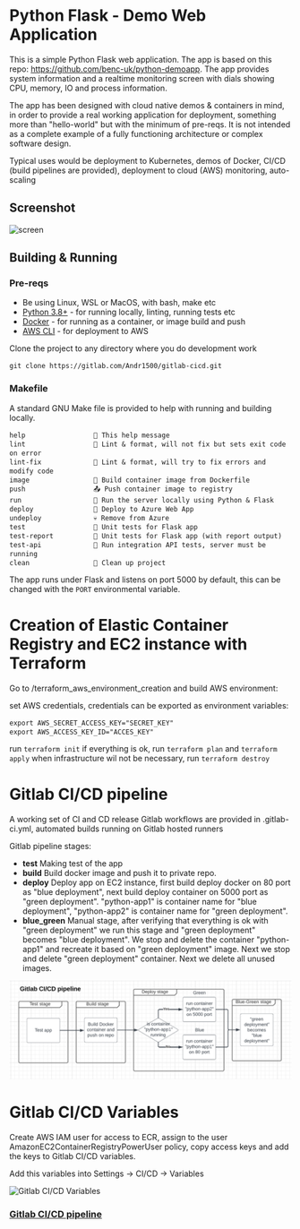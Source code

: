 # Python Flask - Demo Web Application

This is a simple Python Flask web application. The app is based on this repo: https://github.com/benc-uk/python-demoapp. The app provides system information and a realtime monitoring screen with dials showing CPU, memory, IO and process information.

The app has been designed with cloud native demos & containers in mind, in order to provide a real working application for deployment, something more than "hello-world" but with the minimum of pre-reqs. It is not intended as a complete example of a fully functioning architecture or complex software design.

Typical uses would be deployment to Kubernetes, demos of Docker, CI/CD (build pipelines are provided), deployment to cloud (AWS) monitoring, auto-scaling

## Screenshot

![screen](images/python_flask_app.png)


## Building & Running

### Pre-reqs

- Be using Linux, WSL or MacOS, with bash, make etc
- [Python 3.8+](https://www.python.org/downloads/) - for running locally, linting, running tests etc
- [Docker](https://docs.docker.com/get-docker/) - for running as a container, or image build and push
- [AWS CLI](https://docs.aws.amazon.com/cli/latest/userguide/getting-started-install.html) - for deployment to AWS

Clone the project to any directory where you do development work

```
git clone https://gitlab.com/Andr1500/gitlab-cicd.git
```

### Makefile

A standard GNU Make file is provided to help with running and building locally.

```text
help                 💬 This help message
lint                 🔎 Lint & format, will not fix but sets exit code on error
lint-fix             📜 Lint & format, will try to fix errors and modify code
image                🔨 Build container image from Dockerfile
push                 📤 Push container image to registry
run                  🏃 Run the server locally using Python & Flask
deploy               🚀 Deploy to Azure Web App
undeploy             💀 Remove from Azure
test                 🎯 Unit tests for Flask app
test-report          🎯 Unit tests for Flask app (with report output)
test-api             🚦 Run integration API tests, server must be running
clean                🧹 Clean up project
```

The app runs under Flask and listens on port 5000 by default, this can be changed with the `PORT` environmental variable.

# Creation of Elastic Container Registry and EC2 instance with Terraform

Go to /terraform_aws_environment_creation and build AWS environment:

set AWS credentials, credentials can be exported as environment variables:
```
export AWS_SECRET_ACCESS_KEY="SECRET_KEY"
export AWS_ACCESS_KEY_ID="ACCES_KEY"
```
run ```terraform init```
if everything is ok, run ```terraform plan``` and ```terraform apply```
when infrastructure wil not be necessary, run ```terraform destroy```

# Gitlab CI/CD pipeline

A working set of CI and CD release Gitlab workflows are provided in .gitlab-ci.yml, automated builds running on Gitlab hosted runners

Gitlab pipeline stages:

- **test** Making test of the app
- **build** Build docker image and push it to private repo.
- **deploy** Deploy app on EC2 instance, first build deploy docker on 80 port as "blue deployment", next build deploy container on 5000 port as "green deployment". "python-app1" is container name for "blue deployment", "python-app2" is container name for "green deployment".
- **blue_green** Manual stage, after verifying that everything is ok with "green deployment" we run this stage and "green deployment" becomes "blue deployment". We stop and delete the container "python-app1" and recreate it based on "green deployment" image. Next we stop and delete "green deployment" container. Next we delete all unused images.

![Gitlab CI/CD pipeline](images/gitlab_pipeline.png)

# Gitlab CI/CD Variables

Create AWS IAM user for access to ECR, assign to the user AmazonEC2ContainerRegistryPowerUser policy, copy
access keys and add the keys to Gitlab CI/CD variables.

Add this variables into Settings -> CI/CD -> Variables

![Gitlab CI/CD Variables](images/gitlab_cicd_variables.png)

### [Gitlab CI/CD pipeline](https://gitlab.com/Andr1500/gitlab-cicd/-/pipelines)

